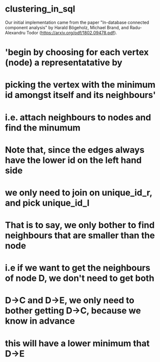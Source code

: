 # clustering_in_sql



Our initial implementation came from the paper "In-database connected component analysis" by Harald Bögeholz, Michael Brand, and Radu-Alexandru Todor (https://arxiv.org/pdf/1802.09478.pdf).



# 'begin by choosing for each vertex (node) a representatative by
# picking the vertex with the minimum id amongst itself and its neighbours'

# i.e. attach neighbours to nodes and find the minumum
# Note that, since the edges always have the lower id on the left hand side
# we only need to join on unique_id_r, and pick unique_id_l

# That is to say, we only bother to find neighbours that are smaller than the node

# i.e if we want to get the neighbours of node D, we don't need to get both
# D->C and D->E, we only need to bother getting D->C, because we know in advance
# this will have a lower minimum that D->E
